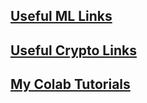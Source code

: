 ## [Useful ML Links](https://github.com/VolodymyrVozniak/useful-links/blob/main/ML_links.md)
## [Useful Crypto Links](https://github.com/VolodymyrVozniak/useful-links/blob/main/crypto_links.md)
## [My Colab Tutorials](https://github.com/VolodymyrVozniak/useful-links/blob/main/my_colab_tutorials.md)
